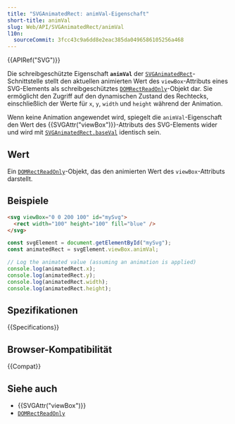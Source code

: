 ```yaml
---
title: "SVGAnimatedRect: animVal-Eigenschaft"
short-title: animVal
slug: Web/API/SVGAnimatedRect/animVal
l10n:
  sourceCommit: 3fcc43c9a6dd8e2eac385da0496586105256a468
---
```


{{APIRef("SVG")}}

Die schreibgeschützte Eigenschaft **`animVal`** der [`SVGAnimatedRect`](/de/docs/Web/API/SVGAnimatedRect)-Schnittstelle stellt den aktuellen animierten Wert des `viewBox`-Attributs eines SVG-Elements als schreibgeschütztes [`DOMRectReadOnly`](/de/docs/Web/API/DOMRectReadOnly)-Objekt dar. Sie ermöglicht den Zugriff auf den dynamischen Zustand des Rechtecks, einschließlich der Werte für `x`, `y`, `width` und `height` während der Animation.

Wenn keine Animation angewendet wird, spiegelt die `animVal`-Eigenschaft den Wert des {{SVGAttr("viewBox")}}-Attributs des SVG-Elements wider und wird mit [`SVGAnimatedRect.baseVal`](/de/docs/Web/API/SVGAnimatedRect/baseVal) identisch sein.

## Wert

Ein [`DOMRectReadOnly`](/de/docs/Web/API/DOMRectReadOnly)-Objekt, das den animierten Wert des `viewBox`-Attributs darstellt.

## Beispiele

```html
<svg viewBox="0 0 200 100" id="mySvg">
  <rect width="100" height="100" fill="blue" />
</svg>
```

```js
const svgElement = document.getElementById("mySvg");
const animatedRect = svgElement.viewBox.animVal;

// Log the animated value (assuming an animation is applied)
console.log(animatedRect.x);
console.log(animatedRect.y);
console.log(animatedRect.width);
console.log(animatedRect.height);
```

## Spezifikationen

{{Specifications}}

## Browser-Kompatibilität

{{Compat}}

## Siehe auch

- {{SVGAttr("viewBox")}}
- [`DOMRectReadOnly`](/de/docs/Web/API/DOMRectReadOnly)
